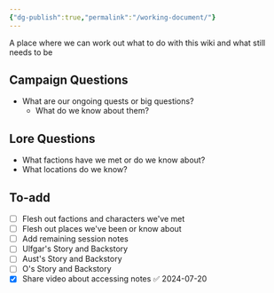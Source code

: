 ```yaml
---
{"dg-publish":true,"permalink":"/working-document/"}
---
```


A place where we can work out what to do with this wiki and what still needs to be 
## Campaign Questions
- What are our ongoing quests or big questions?
	- What do we know about them?
## Lore Questions
- What factions have we met or do we know about? 
- What locations do we know?
## To-add
- [ ] Flesh out factions and characters we've met
- [ ] Flesh out places we've been or know about
- [ ] Add remaining session notes
- [ ] Ulfgar's Story and Backstory
- [ ] Aust's Story and Backstory
- [ ] O's Story and Backstory
- [x] Share video about accessing notes ✅ 2024-07-20